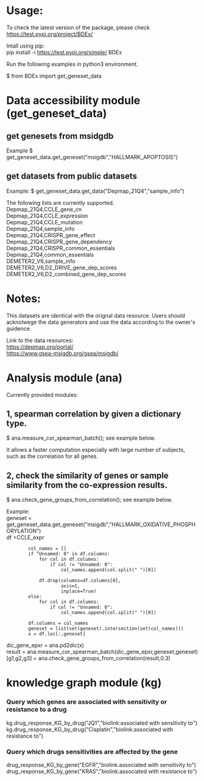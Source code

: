 # Usage:

To check the latest version of the package, please check https://test.pypi.org/project/BDEx/

Intall using pip:<br />
pip install -i https://test.pypi.org/simple/ BDEx <br />

Run the following examples in python3 environment.<br />

$ from BDEx import get_geneset_data

# Data accessibility module (get_geneset_data) <br />
## get genesets from msidgdb
Example
$ get_geneset_data.get_geneset("msigdb","HALLMARK_APOPTOSIS")

## get datasets from public datasets <br />
Example:
$ get_geneset_data.get_data("Depmap_21Q4","sample_info")

The following lists are currently supported.<br />
Depmap_21Q4,CCLE_gene_cn<br />
Depmap_21Q4,CCLE_expression<br />
Depmap_21Q4,CCLE_mutation<br />
Depmap_21Q4,sample_info<br />
Depmap_21Q4,CRISPR_gene_effect<br />
Depmap_21Q4,CRISPR_gene_dependency<br />
Depmap_21Q4,CRISPR_common_essentials<br />
Depmap_21Q4,common_essentials<br />
DEMETER2_V6,sample_info<br />
DEMETER2_V6,D2_DRIVE_gene_dep_scores<br />
DEMETER2_V6,D2_combined_gene_dep_scores<br />

# Notes:
This datasets are identical with the orignal data resource. Users should acknolwege the data generators and use the data according to the owner's guidence. 

Link to the data resources:<br />
https://depmap.org/portal/<br />
https://www.gsea-msigdb.org/gsea/msigdb/<br />

# Analysis module (ana)

Currently provided modules: 

## 1, spearman correlation by given a dictionary type.<br />
$ ana.measure_cor_spearman_batch(); see example below.<br />

It allows a faster computation especially with large number of subjects, such as the correlation for all genes. 
## 2, check the similarity of genes or sample similarity from the co-expression results.<br />
$ ana.check_gene_groups_from_correlation(); see example below.<br />

Example:<br />
geneset = get_geneset_data.get_geneset("msigdb","HALLMARK_OXIDATIVE_PHOSPHORYLATION")<br />
df =CCLE_expr<br />

            col_names = []
            if "Unnamed: 0" in df.columns:
                for col in df.columns:
                    if col != "Unnamed: 0":
                        col_names.append(col.split(" ")[0])

                df.drop(columns=df.columns[0], 
                        axis=1, 
                        inplace=True)
            else:
                for col in df.columns:
                    if col != "Unnamed: 0":
                        col_names.append(col.split(" ")[0])

            df.columns = col_names
            geneset = list(set(geneset).intersection(set(col_names)))
            x = df.loc[:,geneset]

dic_gene_epxr = ana.pd2dic(x)<br />
result = ana.measure_cor_spearman_batch(dic_gene_epxr,geneset,geneset)<br />
[g1,g2,g3] = ana.check_gene_groups_from_correlation(result,0.3)<br />


# knowledge graph module (kg)
### Query which genes are associated with sensitivity or resistance to a drug 
kg.drug_response_KG_by_drug("JQ1","biolink:associated with sensitivity to")
kg.drug_response_KG_by_drug("Cisplatin","biolink:associated with resistance to")

### Query which drugs sensitivities are affected by the gene

drug_response_KG_by_gene("EGFR","biolink:associated with sensitivity to")
drug_response_KG_by_gene("KRAS","biolink:associated with resistance to")